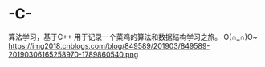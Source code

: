 # -C-
算法学习，基于C++
用于记录一个菜鸡的算法和数据结构学习之旅。
O(∩_∩)O~
https://img2018.cnblogs.com/blog/849589/201903/849589-20190306165258970-1789860540.png
